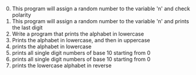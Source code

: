 0. This program will assign a random number to the variable 'n' and check polarity
1. This program will assign a random number to the variable 'n' and prints the last digit
2. Write a program that prints the alphabet in lowercase
3. Prints the alphabet in lowercase, and then in uppercase
4. prints the alphabet in lowercase
5. prints all single digit numbers of base 10 starting from 0
6.  prints all single digit numbers of base 10 starting from 0
7. prints the lowercase alphabet in reverse

